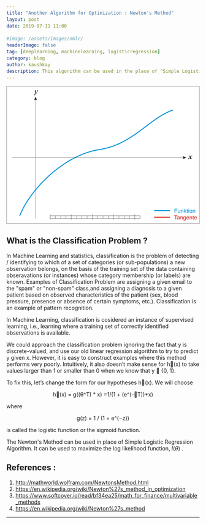 ```yaml
---
title: "Another Algorithm for Optimization : Newton's Method"
layout: post
date: 2019-07-11 11:00

#image: /assets/images/nmlr/
headerImage: false
tag: [deeplearning, machinelearning, logisticregression]
category: blog
author: kaushkay
description: This algorithm can be used in the place of "Simple Logistic Regression".
---
```


<div style="text-align:center"><img src="/assets/images/blogs/nmlr/NewtonIteration_Ani.gif"></div>

## What is the Classification Problem ?
In Machine Learning and statistics, classification is the problem of detecting / identifying to which of a set of categories (or sub-populations) a new observation belongs, on the basis of the training set of the data containing obseravations (or instances) whose category membership (or labels) are known. Examples of Classification Problem are assigning a given email to the "spam" or "non-spam" class,and assigning a diagnosis to a given patient based on observed characteristics of the patient (sex, blood pressure, presence or absence of certain symptoms, etc.). Classification is an example of pattern recognition.

In Machine Learning, classification is cosidered an instance of supervised learning, i.e., learning where a training set of correctly identified observations is available.

We could approach the classification problem ignoring the fact that y is discrete-valued, and use our old linear regression algorithm to try to predict y given x. However, it is easy to construct examples where this method performs very poorly. Intuitively, it also doesn’t make sense for h(x) to take values larger than 1 or smaller than 0 when we know that y ∈ {0, 1}.

To fix this, let’s change the form for our hypotheses h(x). We will choose

<div style="text-align:center">h(x) = g((θ^T) * x) =1/(1 + (e^(-T))*x)</div>

where 
<div style="text-align:center">g(z) = 1 / (1 + e^(−z))</div>

is called the logistic function or the sigmoid function.


The Newton's Method can be used in place of Simple Logistic Regression Algorithm. It can be used to maximize the log likelihood function, $l(\theta)$ .






## References :
1. <http://mathworld.wolfram.com/NewtonsMethod.html>
2. <https://en.wikipedia.org/wiki/Newton%27s_method_in_optimization>
3. <https://www.softcover.io/read/bf34ea25/math_for_finance/multivariable_methods>
4. <https://en.wikipedia.org/wiki/Newton%27s_method>

---
